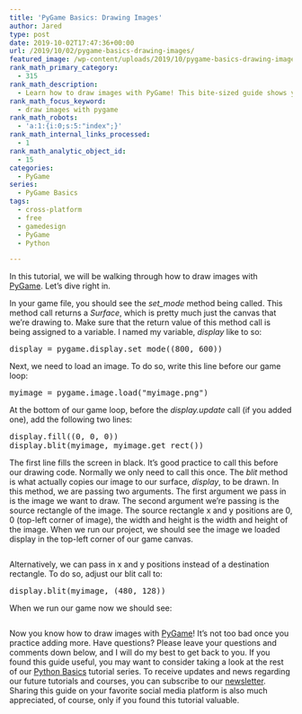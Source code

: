 ```yaml
---
title: 'PyGame Basics: Drawing Images'
author: Jared
type: post
date: 2019-10-02T17:47:36+00:00
url: /2019/10/02/pygame-basics-drawing-images/
featured_image: /wp-content/uploads/2019/10/pygame-basics-drawing-images.png
rank_math_primary_category:
  - 315
rank_math_description:
  - Learn how to draw images with PyGame! This bite-sized guide shows you how to draw images so you can build the game of your dreams.
rank_math_focus_keyword:
  - draw images with pygame
rank_math_robots:
  - 'a:1:{i:0;s:5:"index";}'
rank_math_internal_links_processed:
  - 1
rank_math_analytic_object_id:
  - 15
categories:
  - PyGame
series:
  - PyGame Basics
tags:
  - cross-platform
  - free
  - gamedesign
  - PyGame
  - Python

---
```

In this tutorial, we will be walking through how to draw images with [PyGame][1]. Let&#8217;s dive right in.

In your game file, you should see the _set_mode_ method being called. This method call returns a _Surface_, which is pretty much just the canvas that we&#8217;re drawing to. Make sure that the return value of this method call is being assigned to a variable. I named my variable, _display_ like to so:

<pre class="EnlighterJSRAW" data-enlighter-language="python" data-enlighter-theme="" data-enlighter-highlight="" data-enlighter-linenumbers="" data-enlighter-lineoffset="" data-enlighter-title="" data-enlighter-group="">display = pygame.display.set_mode((800, 600))</pre>

Next, we need to load an image. To do so, write this line before our game loop:

<pre class="EnlighterJSRAW" data-enlighter-language="python" data-enlighter-theme="" data-enlighter-highlight="" data-enlighter-linenumbers="" data-enlighter-lineoffset="" data-enlighter-title="" data-enlighter-group="">myimage = pygame.image.load("myimage.png")</pre>

At the bottom of our game loop, before the _display.update_ call (if you added one), add the following two lines:

<pre class="EnlighterJSRAW" data-enlighter-language="generic" data-enlighter-theme="" data-enlighter-highlight="" data-enlighter-linenumbers="" data-enlighter-lineoffset="" data-enlighter-title="" data-enlighter-group="">display.fill((0, 0, 0))
display.blit(myimage, myimage.get_rect())</pre>

The first line fills the screen in black. It&#8217;s good practice to call this before our drawing code. Normally we only need to call this once. The _blit_ method is what actually copies our image to our surface, _display_, to be drawn. In this method, we are passing two arguments. The first argument we pass in is the image we want to draw. The second argument we&#8217;re passing is the source rectangle of the image. The source rectangle x and y positions are 0, 0 (top-left corner of image), the width and height is the width and height of the image. When we run our project, we should see the image we loaded display in the top-left corner of our game canvas.<figure class="wp-block-image">

<img src="https://learn.yorkcs.com/wp-content/uploads/2019/10/Screenshot_20191001_140604-700x547.png" alt="" class="wp-image-7927" /> </figure> 

Alternatively, we can pass in x and y positions instead of a destination rectangle. To do so, adjust our blit call to:

<pre class="EnlighterJSRAW" data-enlighter-language="python" data-enlighter-theme="" data-enlighter-highlight="" data-enlighter-linenumbers="" data-enlighter-lineoffset="" data-enlighter-title="" data-enlighter-group="">display.blit(myimage, (480, 128))</pre>

When we run our game now we should see:<figure class="wp-block-image">

<img src="https://learn.yorkcs.com/wp-content/uploads/2019/10/Screenshot_20191002_133121-700x552.png" alt="" class="wp-image-7928" /> </figure> 

Now you know how to draw images with [PyGame][1]! It&#8217;s not too bad once you practice adding more. Have questions? Please leave your questions and comments down below, and I will do my best to get back to you. If you found this guide useful, you may want to consider taking a look at the rest of our [Python Basics][2] tutorial series. To receive updates and news regarding our future tutorials and courses, you can subscribe to our [newsletter][3]. Sharing this guide on your favorite social media platform is also much appreciated, of course, only if you found this tutorial valuable.

 [1]: https://pygame.org
 [2]: https://learn.yorkcs.com/category/tutorials/gamedev/pygame/pygame-basics/
 [3]: https://learn.yorkcs.com/newsletter